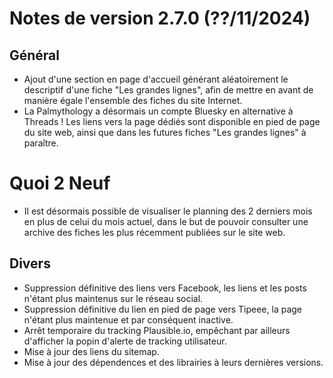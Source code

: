# Notes de version 2.7.0 (??/11/2024)

## Général

- Ajout d'une section en page d'accueil générant aléatoirement le descriptif d'une fiche "Les grandes lignes", afin de mettre en avant de manière égale l'ensemble des fiches du site Internet.
- La Palmythology a désormais un compte Bluesky en alternative à Threads ! Les liens vers la page dédiés sont disponible en pied de page du site web, ainsi que dans les futures fiches "Les grandes lignes" à paraître.

# Quoi 2 Neuf

- Il est désormais possible de visualiser le planning des 2 derniers mois en plus de celui du mois actuel, dans le but de pouvoir consulter une archive des fiches les plus récemment publiées sur le site web.

## Divers

- Suppression définitive des liens vers Facebook, les liens et les posts n'étant plus maintenus sur le réseau social.
- Suppression définitive du lien en pied de page vers Tipeee, la page n'étant plus maintenue et par conséquent inactive.
- Arrêt temporaire du tracking Plausible.io, empêchant par ailleurs d'afficher la popin d'alerte de tracking utilisateur.
- Mise à jour des liens du sitemap.
- Mise à jour des dépendences et des librairies à leurs dernières versions.
